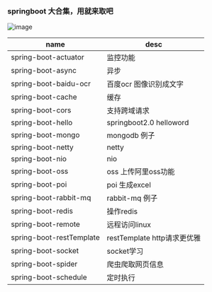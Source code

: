 ### springboot 大合集，用就来取吧

![image](https://github.com/mefly521/springbootAllinone/blob/master/readme-files/test.png)

|   name  |   desc  |
| --- | --- |
|  spring-boot-actuator   |   监控功能   |
|  spring-boot-async   |   异步   |
|  spring-boot-baidu-ocr   |   百度ocr 图像识别成文字   |
|  spring-boot-cache   |   缓存   |
|  spring-boot-cors   |  支持跨域请求   |
|  spring-boot-hello   |  springboot2.0 helloword   |
|  spring-boot-mongo   |   mongodb 例子  |
|  spring-boot-netty   |   netty  |
|  spring-boot-nio   |   nio   |
|  spring-boot-oss   |   oss 上传阿里oss功能  |
|  spring-boot-poi   |   poi 生成excel   |
|  spring-boot-rabbit-mq   |   rabbit-mq 例子   |
|  spring-boot-redis   |   操作redis   |
|  spring-boot-remote   |   远程访问linux   |
|  spring-boot-restTemplate   |   restTemplate http请求更优雅   |
|  spring-boot-socket   |   socket学习   |
|  spring-boot-spider   |   爬虫爬取网页信息   |
|  spring-boot-schedule   |   定时执行   |
